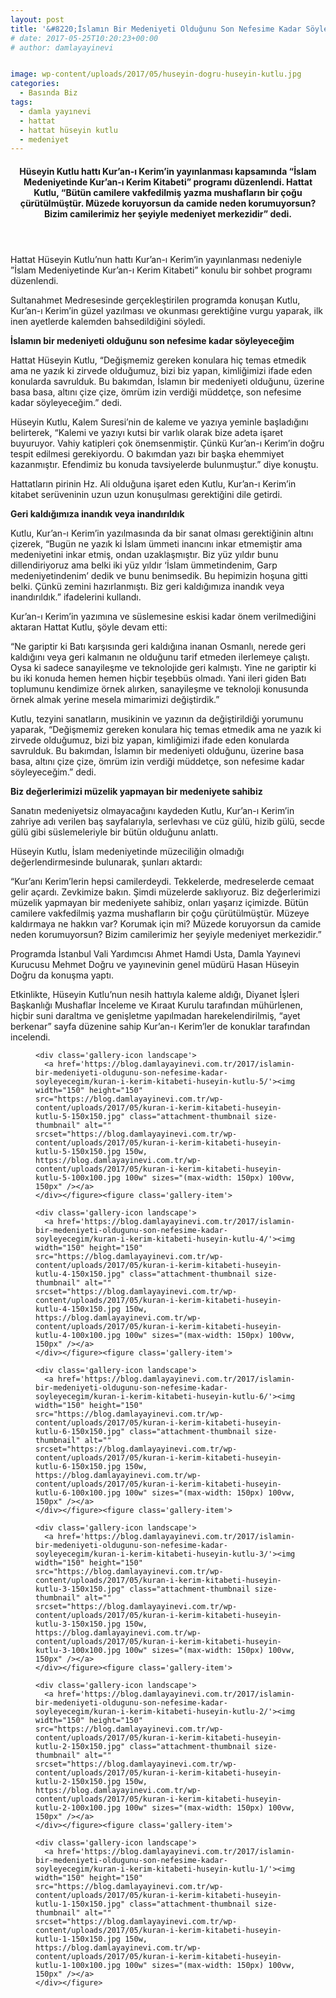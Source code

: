 ```yaml
---
layout: post
title: '&#8220;İslamın Bir Medeniyeti Olduğunu Son Nefesime Kadar Söyleyeceğim&#8221;'
# date: 2017-05-25T10:20:23+00:00
# author: damlayayinevi


image: wp-content/uploads/2017/05/huseyin-dogru-huseyin-kutlu.jpg
categories:
  - Basında Biz
tags:
  - damla yayınevi
  - hattat
  - hattat hüseyin kutlu
  - medeniyet
---
```

<header> 

#### Hüseyin Kutlu hattı Kur&#8217;an-ı Kerim&#8217;in yayınlanması kapsamında &#8220;İslam Medeniyetinde Kur&#8217;an-ı Kerim Kitabeti&#8221; programı düzenlendi. Hattat Kutlu, &#8220;Bütün camilere vakfedilmiş yazma mushafların bir çoğu çürütülmüştür. Müzede koruyorsun da camide neden korumuyorsun? Bizim camilerimiz her şeyiyle medeniyet merkezidir&#8221; dedi.</header> 

<div class="info flx frw fcc">
  <p class="non-card" data-card-id="1014819b-06ff-4de9-5cfb-ecf02f77dffe" data-card-type="Text">
    Hattat Hüseyin Kutlu&#8217;nun hattı Kur&#8217;an-ı Kerim&#8217;in yayınlanması nedeniyle &#8221;İslam Medeniyetinde Kur&#8217;an-ı Kerim Kitabeti&#8221; konulu bir sohbet programı düzenlendi.
  </p>
  
  <p class="non-card" data-card-id="1014819b-06ff-4de9-5cfb-ecf02f77dffe" data-card-type="Text">
    Sultanahmet Medresesinde gerçekleştirilen programda konuşan Kutlu, Kur&#8217;an-ı Kerim&#8217;in güzel yazılması ve okunması gerektiğine vurgu yaparak, ilk inen ayetlerde kalemden bahsedildiğini söyledi.
  </p>
  
  <p class="non-card" data-card-id="1014819b-06ff-4de9-5cfb-ecf02f77dffe" data-card-type="Text">
    <strong>İslamın bir medeniyeti olduğunu son nefesime kadar söyleyeceğim</strong>
  </p>
  
  <p>
    <span data-card-id="1014819b-06ff-4de9-5cfb-ecf02f77dffe" data-card-type="Text">Hattat Hüseyin Kutlu, &#8220;Değişmemiz gereken konulara hiç temas etmedik ama ne yazık ki zirvede olduğumuz, bizi biz yapan, kimliğimizi ifade eden konularda savrulduk. Bu bakımdan, İslamın bir medeniyeti olduğunu, üzerine basa basa, altını çize çize, ömrüm izin verdiği müddetçe, son nefesime kadar söyleyeceğim.&#8221; dedi.</span>
  </p>
  
  <p class="non-card" data-card-id="1014819b-06ff-4de9-5cfb-ecf02f77dffe" data-card-type="Text">
    Hüseyin Kutlu, Kalem Suresi&#8217;nin de kaleme ve yazıya yeminle başladığını belirterek, &#8220;Kalemi ve yazıyı kutsi bir varlık olarak bize adeta işaret buyuruyor. Vahiy katipleri çok önemsenmiştir. Çünkü Kur&#8217;an-ı Kerim&#8217;in doğru tespit edilmesi gerekiyordu. O bakımdan yazı bir başka ehemmiyet kazanmıştır. Efendimiz bu konuda tavsiyelerde bulunmuştur.&#8221; diye konuştu.
  </p>
  
  <p class="non-card" data-card-id="1014819b-06ff-4de9-5cfb-ecf02f77dffe" data-card-type="Text">
    Hattatların pirinin Hz. Ali olduğuna işaret eden Kutlu, Kur&#8217;an-ı Kerim&#8217;in kitabet serüveninin uzun uzun konuşulması gerektiğini dile getirdi.
  </p>
  
  <p class="non-card" data-card-id="1014819b-06ff-4de9-5cfb-ecf02f77dffe" data-card-type="Text">
    <strong>G</strong><strong>eri kaldığımıza inandık veya inandırıldık</strong>
  </p>
  
  <p class="non-card" data-card-id="1014819b-06ff-4de9-5cfb-ecf02f77dffe" data-card-type="Text">
    Kutlu, Kur&#8217;an-ı Kerim&#8217;in yazılmasında da bir sanat olması gerektiğinin altını çizerek, &#8220;Bugün ne yazık ki İslam ümmeti inancını inkar etmemiştir ama medeniyetini inkar etmiş, ondan uzaklaşmıştır. Biz yüz yıldır bunu dillendiriyoruz ama belki iki yüz yıldır &#8216;İslam ümmetindenim, Garp medeniyetindenim&#8217; dedik ve bunu benimsedik. Bu hepimizin hoşuna gitti belki. Çünkü zemini hazırlanmıştı. Biz geri kaldığımıza inandık veya inandırıldık.&#8221; ifadelerini kullandı.
  </p>
  
  <p class="non-card" data-card-id="1014819b-06ff-4de9-5cfb-ecf02f77dffe" data-card-type="Text">
    Kur&#8217;an-ı Kerim&#8217;in yazımına ve süslemesine eskisi kadar önem verilmediğini aktaran Hattat Kutlu, şöyle devam etti:
  </p>
  
  <p class="non-card" data-card-id="1014819b-06ff-4de9-5cfb-ecf02f77dffe" data-card-type="Text">
    &#8220;Ne gariptir ki Batı karşısında geri kaldığına inanan Osmanlı, nerede geri kaldığını veya geri kalmanın ne olduğunu tarif etmeden ilerlemeye çalıştı. Oysa ki sadece sanayileşme ve teknolojide geri kalmıştı. Yine ne gariptir ki bu iki konuda hemen hemen hiçbir teşebbüs olmadı. Yani ileri giden Batı toplumunu kendimize örnek alırken, sanayileşme ve teknoloji konusunda örnek almak yerine mesela mimarimizi değiştirdik.&#8221;
  </p>
  
  <p class="non-card" data-card-id="1014819b-06ff-4de9-5cfb-ecf02f77dffe" data-card-type="Text">
    Kutlu, tezyini sanatların, musikinin ve yazının da değiştirildiği yorumunu yaparak, &#8220;Değişmemiz gereken konulara hiç temas etmedik ama ne yazık ki zirvede olduğumuz, bizi biz yapan, kimliğimizi ifade eden konularda savrulduk. Bu bakımdan, İslamın bir medeniyeti olduğunu, üzerine basa basa, altını çize çize, ömrüm izin verdiği müddetçe, son nefesime kadar söyleyeceğim.&#8221; dedi.
  </p>
  
  <p class="non-card" data-card-id="1014819b-06ff-4de9-5cfb-ecf02f77dffe" data-card-type="Text">
    <strong>Biz değerlerimizi müzelik yapmayan bir medeniyete sahibiz</strong>
  </p>
  
  <p class="non-card" data-card-id="1014819b-06ff-4de9-5cfb-ecf02f77dffe" data-card-type="Text">
    Sanatın medeniyetsiz olmayacağını kaydeden Kutlu, Kur&#8217;an-ı Kerim&#8217;in zahriye adı verilen baş sayfalarıyla, serlevhası ve cüz gülü, hizib gülü, secde gülü gibi süslemeleriyle bir bütün olduğunu anlattı.
  </p>
  
  <p class="non-card" data-card-id="1014819b-06ff-4de9-5cfb-ecf02f77dffe" data-card-type="Text">
    Hüseyin Kutlu, İslam medeniyetinde müzeciliğin olmadığı değerlendirmesinde bulunarak, şunları aktardı:
  </p>
  
  <p class="non-card" data-card-id="1014819b-06ff-4de9-5cfb-ecf02f77dffe" data-card-type="Text">
    &#8220;Kur&#8217;anı Kerim&#8217;lerin hepsi camilerdeydi. Tekkelerde, medreselerde cemaat gelir açardı. Zevkimize bakın. Şimdi müzelerde saklıyoruz. Biz değerlerimizi müzelik yapmayan bir medeniyete sahibiz, onları yaşarız içimizde. Bütün camilere vakfedilmiş yazma mushafların bir çoğu çürütülmüştür. Müzeye kaldırmaya ne hakkın var? Korumak için mi? Müzede koruyorsun da camide neden korumuyorsun? Bizim camilerimiz her şeyiyle medeniyet merkezidir.&#8221;
  </p>
  
  <p class="non-card" data-card-id="1014819b-06ff-4de9-5cfb-ecf02f77dffe" data-card-type="Text">
    Programda İstanbul Vali Yardımcısı Ahmet Hamdi Usta, Damla Yayınevi Kurucusu Mehmet Doğru ve yayınevinin genel müdürü Hasan Hüseyin Doğru da konuşma yaptı.
  </p>
  
  <p class="non-card" data-card-id="1014819b-06ff-4de9-5cfb-ecf02f77dffe" data-card-type="Text">
    Etkinlikte, Hüseyin Kutlu&#8217;nun nesih hattıyla kaleme aldığı, Diyanet İşleri Başkanlığı Mushaflar İnceleme ve Kıraat Kurulu tarafından mühürlenen, hiçbir suni daraltma ve genişletme yapılmadan harekelendirilmiş, &#8220;ayet berkenar&#8221; sayfa düzenine sahip Kur&#8217;an-ı Kerim&#8217;ler de konuklar tarafından incelendi.
  </p>
  
  <div id='gallery-4' class='gallery galleryid-1678 gallery-columns-3 gallery-size-thumbnail'>
    <figure class='gallery-item'> 
    
    <div class='gallery-icon landscape'>
      <a href='https://blog.damlayayinevi.com.tr/2017/islamin-bir-medeniyeti-oldugunu-son-nefesime-kadar-soyleyecegim/kuran-i-kerim-kitabeti-huseyin-kutlu-5/'><img width="150" height="150" src="https://blog.damlayayinevi.com.tr/wp-content/uploads/2017/05/kuran-i-kerim-kitabeti-huseyin-kutlu-5-150x150.jpg" class="attachment-thumbnail size-thumbnail" alt="" srcset="https://blog.damlayayinevi.com.tr/wp-content/uploads/2017/05/kuran-i-kerim-kitabeti-huseyin-kutlu-5-150x150.jpg 150w, https://blog.damlayayinevi.com.tr/wp-content/uploads/2017/05/kuran-i-kerim-kitabeti-huseyin-kutlu-5-100x100.jpg 100w" sizes="(max-width: 150px) 100vw, 150px" /></a>
    </div></figure><figure class='gallery-item'> 
    
    <div class='gallery-icon landscape'>
      <a href='https://blog.damlayayinevi.com.tr/2017/islamin-bir-medeniyeti-oldugunu-son-nefesime-kadar-soyleyecegim/kuran-i-kerim-kitabeti-huseyin-kutlu-4/'><img width="150" height="150" src="https://blog.damlayayinevi.com.tr/wp-content/uploads/2017/05/kuran-i-kerim-kitabeti-huseyin-kutlu-4-150x150.jpg" class="attachment-thumbnail size-thumbnail" alt="" srcset="https://blog.damlayayinevi.com.tr/wp-content/uploads/2017/05/kuran-i-kerim-kitabeti-huseyin-kutlu-4-150x150.jpg 150w, https://blog.damlayayinevi.com.tr/wp-content/uploads/2017/05/kuran-i-kerim-kitabeti-huseyin-kutlu-4-100x100.jpg 100w" sizes="(max-width: 150px) 100vw, 150px" /></a>
    </div></figure><figure class='gallery-item'> 
    
    <div class='gallery-icon landscape'>
      <a href='https://blog.damlayayinevi.com.tr/2017/islamin-bir-medeniyeti-oldugunu-son-nefesime-kadar-soyleyecegim/kuran-i-kerim-kitabeti-huseyin-kutlu-6/'><img width="150" height="150" src="https://blog.damlayayinevi.com.tr/wp-content/uploads/2017/05/kuran-i-kerim-kitabeti-huseyin-kutlu-6-150x150.jpg" class="attachment-thumbnail size-thumbnail" alt="" srcset="https://blog.damlayayinevi.com.tr/wp-content/uploads/2017/05/kuran-i-kerim-kitabeti-huseyin-kutlu-6-150x150.jpg 150w, https://blog.damlayayinevi.com.tr/wp-content/uploads/2017/05/kuran-i-kerim-kitabeti-huseyin-kutlu-6-100x100.jpg 100w" sizes="(max-width: 150px) 100vw, 150px" /></a>
    </div></figure><figure class='gallery-item'> 
    
    <div class='gallery-icon landscape'>
      <a href='https://blog.damlayayinevi.com.tr/2017/islamin-bir-medeniyeti-oldugunu-son-nefesime-kadar-soyleyecegim/kuran-i-kerim-kitabeti-huseyin-kutlu-3/'><img width="150" height="150" src="https://blog.damlayayinevi.com.tr/wp-content/uploads/2017/05/kuran-i-kerim-kitabeti-huseyin-kutlu-3-150x150.jpg" class="attachment-thumbnail size-thumbnail" alt="" srcset="https://blog.damlayayinevi.com.tr/wp-content/uploads/2017/05/kuran-i-kerim-kitabeti-huseyin-kutlu-3-150x150.jpg 150w, https://blog.damlayayinevi.com.tr/wp-content/uploads/2017/05/kuran-i-kerim-kitabeti-huseyin-kutlu-3-100x100.jpg 100w" sizes="(max-width: 150px) 100vw, 150px" /></a>
    </div></figure><figure class='gallery-item'> 
    
    <div class='gallery-icon landscape'>
      <a href='https://blog.damlayayinevi.com.tr/2017/islamin-bir-medeniyeti-oldugunu-son-nefesime-kadar-soyleyecegim/kuran-i-kerim-kitabeti-huseyin-kutlu-2/'><img width="150" height="150" src="https://blog.damlayayinevi.com.tr/wp-content/uploads/2017/05/kuran-i-kerim-kitabeti-huseyin-kutlu-2-150x150.jpg" class="attachment-thumbnail size-thumbnail" alt="" srcset="https://blog.damlayayinevi.com.tr/wp-content/uploads/2017/05/kuran-i-kerim-kitabeti-huseyin-kutlu-2-150x150.jpg 150w, https://blog.damlayayinevi.com.tr/wp-content/uploads/2017/05/kuran-i-kerim-kitabeti-huseyin-kutlu-2-100x100.jpg 100w" sizes="(max-width: 150px) 100vw, 150px" /></a>
    </div></figure><figure class='gallery-item'> 
    
    <div class='gallery-icon landscape'>
      <a href='https://blog.damlayayinevi.com.tr/2017/islamin-bir-medeniyeti-oldugunu-son-nefesime-kadar-soyleyecegim/kuran-i-kerim-kitabeti-huseyin-kutlu-1/'><img width="150" height="150" src="https://blog.damlayayinevi.com.tr/wp-content/uploads/2017/05/kuran-i-kerim-kitabeti-huseyin-kutlu-1-150x150.jpg" class="attachment-thumbnail size-thumbnail" alt="" srcset="https://blog.damlayayinevi.com.tr/wp-content/uploads/2017/05/kuran-i-kerim-kitabeti-huseyin-kutlu-1-150x150.jpg 150w, https://blog.damlayayinevi.com.tr/wp-content/uploads/2017/05/kuran-i-kerim-kitabeti-huseyin-kutlu-1-100x100.jpg 100w" sizes="(max-width: 150px) 100vw, 150px" /></a>
    </div></figure>
  </div>
</div>